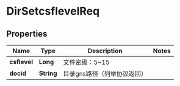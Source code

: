 # DirSetcsflevelReq

## Properties
Name | Type | Description | Notes
------------ | ------------- | ------------- | -------------
**csflevel** | **Long** | 文件密级：5~15 | 
**docid** | **String** | 目录gns路径（列举协议返回） | 
